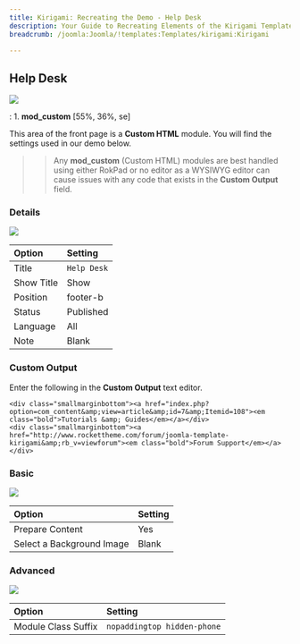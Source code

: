 ```yaml
---
title: Kirigami: Recreating the Demo - Help Desk
description: Your Guide to Recreating Elements of the Kirigami Template for Joomla
breadcrumb: /joomla:Joomla/!templates:Templates/kirigami:Kirigami

---
```


Help Desk
-----
![][demo]

:   1. **mod_custom** [55%, 36%, se]

This area of the front page is a **Custom HTML** module. You will find the settings used in our demo below.

>> Any **mod_custom** (Custom HTML) modules are best handled using either RokPad or no editor as a WYSIWYG editor can cause issues with any code that exists in the **Custom Output** field.

### Details
![][demo2]

| Option     | Setting     |  
| :--------- | :---------- |  
| Title      | `Help Desk` |  
| Show Title | Show        |  
| Position   | footer-b    |  
| Status     | Published   |  
| Language   | All         |  
| Note       | Blank       |  

### Custom Output
Enter the following in the **Custom Output** text editor.

~~~
<div class="smallmarginbottom"><a href="index.php?option=com_content&amp;view=article&amp;id=7&amp;Itemid=108"><em class="bold">Tutorials &amp; Guides</em></a></div>
<div class="smallmarginbottom"><a href="http://www.rockettheme.com/forum/joomla-template-kirigami&amp;rb_v=viewforum"><em class="bold">Forum Support</em></a></div>
~~~

### Basic
![][demo3]

| Option                    | Setting |
| :------------------------ | :------ |
| Prepare Content           | Yes     |
| Select a Background Image | Blank   |

### Advanced
![][demo4]

| Option              | Setting                     |  
| :------------------ | :-------------------------- |  
| Module Class Suffix | `nopaddingtop hidden-phone` |   

[demo]: assets/demo_6.jpeg
[demo2]: assets/inside_1.jpeg
[demo3]: assets/inside_2.jpeg
[demo4]: assets/inside_3.jpeg